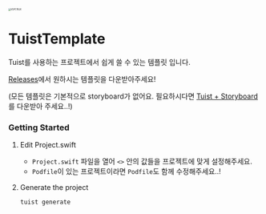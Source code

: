 <img src="https://user-images.githubusercontent.com/67373938/133176719-711f98d5-7b03-471d-a9ba-f8c8f2b29868.jpg" alt="VGPCfBJX" style="zoom:30%;" />

# TuistTemplate

Tuist를 사용하는 프로젝트에서 쉽게 쓸 수 있는 템플릿 입니다.

[Releases](https://github.com/kimxwan0319/TuistTemplate/releases)에서 원하시는 템플릿을 다운받아주세요!

(모든 템플릿은 기본적으로 storyboard가 없어요. 필요하시다면 [Tuist + Storyboard](https://github.com/kimxwan0319/TuistTemplate/releases/tag/4)를 다운받아 주세요..!)


### Getting Started

1. Edit Project.swift

   * `Project.swift` 파일을 열어 `<>` 안의 값들을 프로젝트에 맞게 설정해주세요.
   * `Podfile`이 있는 프로젝트이라면 `Podfile`도 함께 수정해주세요..!

2. Generate the project

   ```bash
   tuist generate
   ```
